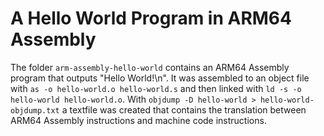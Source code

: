 # A Hello World Program in ARM64 Assembly

The folder `arm-assembly-hello-world` contains an ARM64 Assembly program that outputs "Hello World!\n". It was assembled to an object file with `as -o hello-world.o hello-world.s` and then linked with `ld -s -o hello-world hello-world.o`.
With `objdump -D hello-world > hello-world-objdump.txt` a textfile was created that contains the translation between ARM64 Assembly instructions and machine code instructions.
